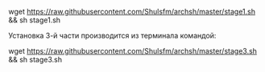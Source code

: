 wget https://raw.githubusercontent.com/Shulsfm/archsh/master/stage1.sh && sh stage1.sh

Установка 3-й части производится из терминала командой:

wget https://raw.githubusercontent.com/Shulsfm/archsh/master/stage3.sh && sh stage3.sh
